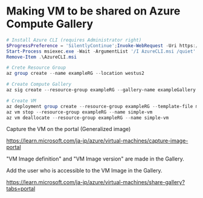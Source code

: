 # Making VM to be shared on Azure Compute Gallery

```ps1
# Install Azure CLI (requires Administrator right)
$ProgressPreference = 'SilentlyContinue';Invoke-WebRequest -Uri https://aka.ms/installazurecliwindows -OutFile .\AzureCLI.msi
Start-Process msiexec.exe -Wait -ArgumentList '/I AzureCLI.msi /quiet'
Remove-Item .\AzureCLI.msi

# Crete Resource Group
az group create --name exampleRG --location westus2

# Create Compute Gallery
az sig create --resource-group exampleRG --gallery-name exampleGallery

# Create VM
az deployment group create --resource-group exampleRG --template-file main.bicep --parameters adminUsername='kaz' adminPassword='Nec01@clp-admin'
az vm stop --resource-group exampleRG --name simple-vm
az vm deallocate --resource-group exampleRG --name simple-vm
```

Capture the VM on the portal (Generalized image)

  <https://learn.microsoft.com/ja-jp/azure/virtual-machines/capture-image-portal>

"VM Image definition" and "VM Image version" are made in the Gallery.

Add the user who is accessible to the VM Image in the Gallery.

  <https://learn.microsoft.com/ja-jp/azure/virtual-machines/share-gallery?tabs=portal>

